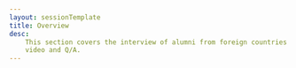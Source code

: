 ```yaml
---
layout: sessionTemplate
title: Overview 
desc: 
    This section covers the interview of alumni from foreign countries focusing on their life and job. The interview is provided in the format of 
    video and Q/A.
---
```

